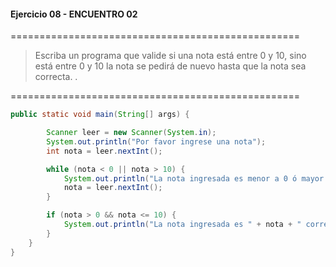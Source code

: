 #### Ejercicio 08 - ENCUENTRO 02
==================================================
> Escriba un programa que valide si una nota está entre 0 y 10, sino está entre 0 y 10 la nota se pedirá de nuevo hasta que la nota sea correcta. .

==================================================
```java
public static void main(String[] args) {

        Scanner leer = new Scanner(System.in);
        System.out.println("Por favor ingrese una nota");
        int nota = leer.nextInt();

        while (nota < 0 || nota > 10) {
            System.out.println("La nota ingresada es menor a 0 ó mayor a 10 por favor ingrese otra");
            nota = leer.nextInt();
        }

        if (nota > 0 && nota <= 10) {
            System.out.println("La nota ingresada es " + nota + " correcto!");
        }
    }
}
```





